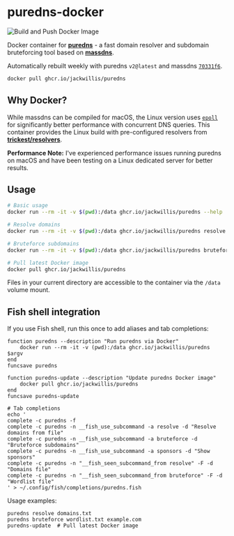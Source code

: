 # puredns-docker

![Build and Push Docker Image](https://github.com/jackwillis/puredns-docker/actions/workflows/docker-build.yaml/badge.svg)

Docker container for [**puredns**](https://github.com/d3mondev/puredns) - a fast domain resolver and subdomain bruteforcing tool based on [**massdns**](https://github.com/blechschmidt/massdns).

Automatically rebuilt weekly with puredns `v2@latest` and massdns [`70331f6`](https://github.com/blechschmidt/massdns/commit/70331f618410de87d0eb478a290ec7f085831d4f).

```bash
docker pull ghcr.io/jackwillis/puredns
```

## Why Docker?

While massdns can be compiled for macOS, the Linux version uses [`epoll`](https://en.wikipedia.org/wiki/Epoll) for significantly better performance with concurrent DNS queries. This container provides the Linux build with pre-configured resolvers from [**trickest/resolvers**](https://github.com/trickest/resolvers).

**Performance Note:** I've experienced performance issues running puredns on macOS and have been testing on a Linux dedicated server for better results.

## Usage

```bash
# Basic usage
docker run --rm -it -v $(pwd):/data ghcr.io/jackwillis/puredns --help

# Resolve domains
docker run --rm -it -v $(pwd):/data ghcr.io/jackwillis/puredns resolve domains.txt

# Bruteforce subdomains
docker run --rm -it -v $(pwd):/data ghcr.io/jackwillis/puredns bruteforce wordlist.txt example.com

# Pull latest Docker image
docker pull ghcr.io/jackwillis/puredns
```

Files in your current directory are accessible to the container via the `/data` volume mount.

## Fish shell integration

If you use Fish shell, run this once to add aliases and tab completions:

```fish
function puredns --description "Run puredns via Docker"
    docker run --rm -it -v (pwd):/data ghcr.io/jackwillis/puredns $argv
end
funcsave puredns

function puredns-update --description "Update puredns Docker image"
    docker pull ghcr.io/jackwillis/puredns
end
funcsave puredns-update

# Tab completions
echo '
complete -c puredns -f
complete -c puredns -n __fish_use_subcommand -a resolve -d "Resolve domains from file"
complete -c puredns -n __fish_use_subcommand -a bruteforce -d "Bruteforce subdomains"
complete -c puredns -n __fish_use_subcommand -a sponsors -d "Show sponsors"
complete -c puredns -n "__fish_seen_subcommand_from resolve" -F -d "Domains file"
complete -c puredns -n "__fish_seen_subcommand_from bruteforce" -F -d "Wordlist file"
' > ~/.config/fish/completions/puredns.fish
```

Usage examples:

```fish
puredns resolve domains.txt
puredns bruteforce wordlist.txt example.com
puredns-update  # Pull latest Docker image
```
